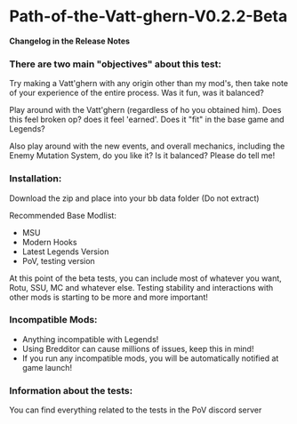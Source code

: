 # Path-of-the-Vatt-ghern-V0.2.2-Beta
**Changelog in the Release Notes**

### There are two main "objectives" about this test:

Try making a Vatt'ghern with any origin other than my mod's, then take note of your experience of the entire process. Was it fun, was it balanced?

Play around with the Vatt'ghern (regardless of ho you obtained him). Does this feel broken op? does it feel 'earned'. Does it "fit" in the base game and Legends?

Also play around with the new events, and overall mechanics, including the Enemy Mutation System, do you like it? Is it balanced? Please do tell me!


### Installation:

Download the zip and place into your bb data folder (Do not extract)

Recommended Base Modlist:
* MSU
* Modern Hooks
* Latest Legends Version
* PoV, testing version

At this point of the beta tests, you can include most of whatever you want, Rotu, SSU, MC and whatever else. Testing stability and interactions with other mods is starting to be more and more important!

### Incompatible Mods:
* Anything incompatible with Legends!
* Using Bredditor can cause millions of issues, keep this in mind!
* If you run any incompatible mods, you will be automatically notified at game launch!


### Information about the tests:
You can find everything related to the tests in the PoV discord server
